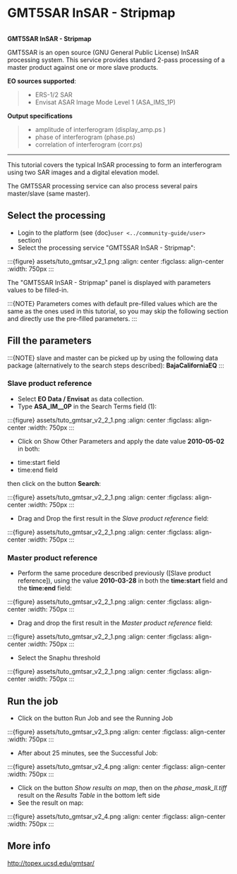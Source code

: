 # GMT5SAR InSAR - Stripmap

```{image} assets/tuto_gmtsar_icon.png
```

**GMT5SAR InSAR - Stripmap**

GMT5SAR is an open source (GNU General Public License) InSAR processing system. This service provides standard 2-pass processing of a master product against one or more slave products.

**EO sources supported**:

> - ERS-1/2 SAR
> - Envisat ASAR Image Mode Level 1 (ASA_IMS_1P)

**Output specifications**

> - amplitude of interferogram (display_amp.ps  )
> - phase of interferogram (phase.ps)
> - correlation of interferogram (corr.ps)

______________________________________________________________________

This tutorial covers the typical InSAR processing to form an interferogram using two SAR images and a digital elevation model.

The GMT5SAR processing service can also process several pairs master/slave (same master).

## Select the processing

- Login to the platform (see {doc}`user <../community-guide/user>` section)
- Select the processing service "GMT5SAR InSAR - Stripmap":

:::{figure} assets/tuto_gmtsar_v2_1.png
:align: center
:figclass: align-center
:width: 750px
:::

The "GMT5SAR InSAR - Stripmap" panel is displayed with parameters values to be filled-in.

:::{NOTE}
Parameters comes with default pre-filled values which are the same as the ones used in this tutorial, so you may skip the following section and directly use the pre-filled parameters.
:::

## Fill the parameters

:::{NOTE}
slave and master can be picked up by using the following data package (alternatively to the search steps described): **BajaCaliforniaEQ**
:::

### Slave product reference

- Select **EO Data / Envisat** as data collection.
- Type **ASA_IM\_\_0P** in the Search Terms field (1):

:::{figure} assets/tuto_gmtsar_v2_2_1.png
:align: center
:figclass: align-center
:width: 750px
:::

- Click on Show Other Parameters and apply the date value **2010-05-02** in both:

* time:start field
* time:end field

then click on the button **Search**:

:::{figure} assets/tuto_gmtsar_v2_2_1.png
:align: center
:figclass: align-center
:width: 750px
:::

- Drag and Drop the first result in the *Slave product reference* field:

:::{figure} assets/tuto_gmtsar_v2_2_1.png
:align: center
:figclass: align-center
:width: 750px
:::

### Master product reference

- Perform the same procedure described previously ([Slave product reference]), using the value **2010-03-28** in both the **time:start** field and the **time:end** field:

:::{figure} assets/tuto_gmtsar_v2_2_1.png
:align: center
:figclass: align-center
:width: 750px
:::

- Drag and drop the first result in the *Master product reference* field:

:::{figure} assets/tuto_gmtsar_v2_2_1.png
:align: center
:figclass: align-center
:width: 750px
:::

- Select the Snaphu threshold

:::{figure} assets/tuto_gmtsar_v2_2_1.png
:align: center
:figclass: align-center
:width: 750px
:::

## Run the job

- Click on the button Run Job and see the Running Job

:::{figure} assets/tuto_gmtsar_v2_3.png
:align: center
:figclass: align-center
:width: 750px
:::

- After about 25 minutes, see the Successful Job:

:::{figure} assets/tuto_gmtsar_v2_4.png
:align: center
:figclass: align-center
:width: 750px
:::

- Click on the button *Show results on map*, then on the *phase_mask_ll.tiff* result on the *Results Table* in the bottom left side
- See the result on map:

:::{figure} assets/tuto_gmtsar_v2_4.png
:align: center
:figclass: align-center
:width: 750px
:::

## More info

<http://topex.ucsd.edu/gmtsar/>
